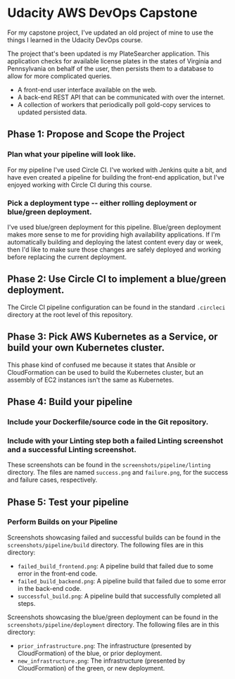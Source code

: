 # Udacity AWS DevOps Capstone

For my capstone project, I've updated an old project of mine to use the things I learned in the
Udacity DevOps course.

The project that's been updated is my PlateSearcher application. This application checks for available license plates in the states of Virginia and Pennsylvania on behalf of the user, then persists them to a database to allow for more complicated queries.

  * A front-end user interface available on the web.
  * A back-end REST API that can be communicated with over the internet.
  * A collection of workers that periodically poll gold-copy services to updated persisted data.

## Phase 1: Propose and Scope the Project

### Plan what your pipeline will look like.
For my pipeline I've used Circle CI. I've worked with Jenkins quite a bit, and have even created a pipeline for building the front-end application, but I've enjoyed working with Circle CI during this course.

### Pick a deployment type -- either rolling deployment or blue/green deployment.
I've used blue/green deployment for this pipeline. Blue/green deployment makes more sense to me for providing high availability applications. If I'm automatically building and deploying the latest content every day or week, then I'd like to make sure those changes are safely deployed and working before replacing the current deployment.

## Phase 2: Use Circle CI to implement a blue/green deployment.
The Circle CI pipeline configuration can be found in the standard `.circleci` directory at the root level of this repository.

## Phase 3: Pick AWS Kubernetes as a Service, or build your own Kubernetes cluster.
This phase kind of confused me because it states that Ansible or CloudFormation can be used to build the Kubernetes cluster, but an assembly of EC2 instances isn't the same as Kubernetes.

## Phase 4: Build your pipeline

### Include your Dockerfile/source code in the Git repository.

### Include with your Linting step both a failed Linting screenshot and a successful Linting screenshot.
These screenshots can be found in the `screenshots/pipeline/linting` directory. The files are named `success.png` and `failure.png`, for the success and failure cases, respectively.

## Phase 5: Test your pipeline

### Perform Builds on your Pipeline
Screenshots showcasing failed and successful builds can be found in the `screenshots/pipeline/build` directory. The following files are in this directory:
  * `failed_build_frontend.png`: A pipeline build that failed due to some error in the front-end code.
  * `failed_build_backend.png`: A pipeline build that failed due to some error in the back-end code.
  * `successful_build.png`: A pipeline build that successfully completed all steps.

Screenshots showcasing the blue/green deployment can be found in the `screenshots/pipeline/deployment` directory. The following files are in this directory:
  * `prior_infrastructure.png`: The infrastructure (presented by CloudFormation) of the blue, or prior deployment.
  * `new_infrastructure.png`: The infrastructure (presented by CloudFormation) of the green, or new deployment.